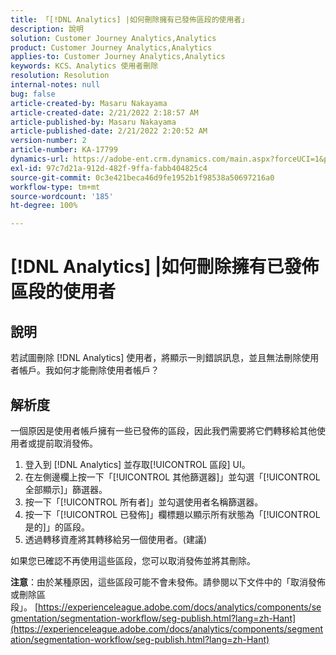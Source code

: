 ```yaml
---
title: 「[!DNL Analytics] |如何刪除擁有已發佈區段的使用者」
description: 說明
solution: Customer Journey Analytics,Analytics
product: Customer Journey Analytics,Analytics
applies-to: Customer Journey Analytics,Analytics
keywords: KCS、Analytics 使用者刪除
resolution: Resolution
internal-notes: null
bug: false
article-created-by: Masaru Nakayama
article-created-date: 2/21/2022 2:18:57 AM
article-published-by: Masaru Nakayama
article-published-date: 2/21/2022 2:20:52 AM
version-number: 2
article-number: KA-17799
dynamics-url: https://adobe-ent.crm.dynamics.com/main.aspx?forceUCI=1&pagetype=entityrecord&etn=knowledgearticle&id=d767189f-bc92-ec11-b400-000d3a58b8a1
exl-id: 97c7d21a-912d-482f-9ffa-fabb404825c4
source-git-commit: 0c3e421beca46d9fe1952b1f98538a50697216a0
workflow-type: tm+mt
source-wordcount: '185'
ht-degree: 100%

---
```


# [!DNL Analytics] |如何刪除擁有已發佈區段的使用者

## 說明

若試圖刪除 [!DNL Analytics] 使用者，將顯示一則錯誤訊息，並且無法刪除使用者帳戶。我如何才能刪除使用者帳戶？

## 解析度




一個原因是使用者帳戶擁有一些已發佈的區段，因此我們需要將它們轉移給其他使用者或提前取消發佈。

1. 登入到 [!DNL Analytics] 並存取[!UICONTROL 區段] UI。
2. 在左側邊欄上按一下「[!UICONTROL 其他篩選器]」並勾選「[!UICONTROL 全部顯示]」篩選器。
3. 按一下「[!UICONTROL 所有者]」並勾選使用者名稱篩選器。
4. 按一下「[!UICONTROL 已發佈]」欄標題以顯示所有狀態為「[!UICONTROL 是的]」的區段。
5. 透過轉移資產將其轉移給另一個使用者。(建議)


如果您已確認不再使用這些區段，您可以取消發佈並將其刪除。



<b>注意</b>：由於某種原因，這些區段可能不會未發佈。請參閱以下文件中的「取消發佈或刪除區段」。 [https://experienceleague.adobe.com/docs/analytics/components/segmentation/segmentation-workflow/seg-publish.html?lang=zh-Hant](https://experienceleague.adobe.com/docs/analytics/components/segmentation/segmentation-workflow/seg-publish.html?lang=zh-Hant)

